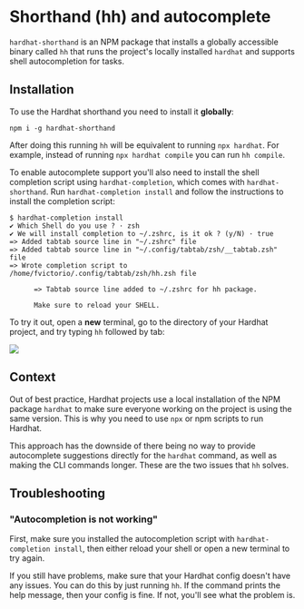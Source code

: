 # Shorthand (hh) and autocomplete

`hardhat-shorthand` is an NPM package that installs a globally accessible binary
called `hh` that runs the project's locally installed `hardhat` and supports shell autocompletion for tasks.

## Installation

To use the Hardhat shorthand you need to install it **globally**:

```
npm i -g hardhat-shorthand
```

After doing this running `hh` will be equivalent to running `npx hardhat`. For example, instead of running `npx hardhat compile` you can run `hh compile`.

To enable autocomplete support you'll also need to install the shell completion script using `hardhat-completion`, which comes with `hardhat-shorthand`. Run `hardhat-completion install` and follow the instructions to install the completion script:

```
$ hardhat-completion install
✔ Which Shell do you use ? · zsh
✔ We will install completion to ~/.zshrc, is it ok ? (y/N) · true
=> Added tabtab source line in "~/.zshrc" file
=> Added tabtab source line in "~/.config/tabtab/zsh/__tabtab.zsh" file
=> Wrote completion script to /home/fvictorio/.config/tabtab/zsh/hh.zsh file

      => Tabtab source line added to ~/.zshrc for hh package.

      Make sure to reload your SHELL.
```

To try it out, open a **new** terminal, go to the directory of your Hardhat project, and try typing `hh` followed by tab:

![](/hh.gif)

## Context

Out of best practice, Hardhat projects use a local installation of the NPM package `hardhat` to make sure everyone working on the project is using the
same version. This is why you need to use `npx` or npm scripts to run Hardhat.

This approach has the downside of there being no way to provide autocomplete suggestions directly for the `hardhat` command, as well as making the CLI commands longer. These are the two issues that `hh` solves.


## Troubleshooting

### "Autocompletion is not working"

First, make sure you installed the autocompletion script with `hardhat-completion install`, then either reload your shell or open a new terminal to try again.

If you still have problems, make sure that your Hardhat config doesn't have any issues. You can do this by just running `hh`. If the command prints the help message, then your config is fine. If not, you'll see what the problem is.
